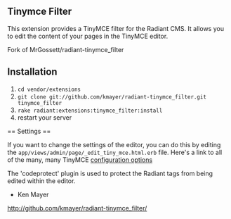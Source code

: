 Tinymce Filter
--------------

This extension provides a TinyMCE filter for the Radiant CMS. 
It allows you to edit the content of your pages in the TinyMCE editor.

Fork of MrGossett/radiant-tinymce_filter

Installation
------------

1. `cd vendor/extensions`
2. `git clone git://github.com/kmayer/radiant-tinymce_filter.git tinymce_filter`
3. `rake radiant:extensions:tinymce_filter:install`
4. restart your server

== Settings ==

If you want to change the settings of the editor, you can do this by editing the `app/views/admin/page/_edit_tiny_mce.html.erb` file. Here's a link to all of the many, many TinyMCE 
[configuration options](http://wiki.moxiecode.com/index.php/TinyMCE:Configuration)

The 'codeprotect' plugin is used to protect the Radiant tags from being edited within the editor.

- Ken Mayer

http://github.com/kmayer/radiant-tinymce_filter/